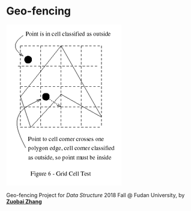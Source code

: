 # Geo-fencing
![grid](README.asset/grid.gif)

Geo-fencing Project for *Data Structure* 2018 Fall @ Fudan University, by [**Zuobai Zhang**](<https://oxer11.github.io/>)
